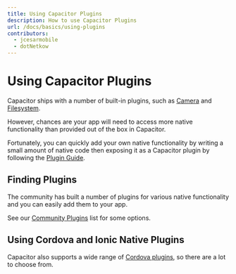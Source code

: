 ```yaml
---
title: Using Capacitor Plugins
description: How to use Capacitor Plugins
url: /docs/basics/using-plugins
contributors:
  - jcesarmobile
  - dotNetkow
---
```


# Using Capacitor Plugins

<p class="intro">Capacitor ships with a number of built-in plugins, such as <a href="https://capacitorjs.com/docs/apis/camera">Camera</a> and <a href="https://capacitorjs.com/docs/apis/filesystem">Filesystem</a>.</p>

<p class="intro">However, chances are your app will need to access more native functionality than provided out of the box in Capacitor.</p>

<p class="intro">Fortunately, you can quickly add your own native functionality by writing a small amount of native code then exposing it as a Capacitor plugin by following the <a href="/docs/plugins">Plugin Guide</a>.</p>

## Finding Plugins

The community has built a number of plugins for various native functionality and you can easily add them to your app.

See our [Community Plugins](/docs/plugins/community/) list for some options.

## Using Cordova and Ionic Native Plugins

Capacitor also supports a wide range of [Cordova plugins](/docs/cordova/using-cordova-plugins), so there are a lot to choose from.
